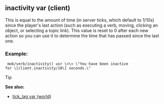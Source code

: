 ## inactivity var (client)


This is equal to the amount of time (in server ticks, which
default to 1/10s) since the player\'s last action (such as executing a
verb, moving, clicking an object, or selecting a topic link). This value
is reset to 0 after each new action so you can use it to determine the
time that has passed since the last one.
### Example:

``` dm
 mob/verb/inactivity() usr \<\< \"You have been inactive
for \[client.inactivity/10\] seconds.\" 
```


> [!TIP] 
> **See also:**
> +   [tick_lag var (world)](/ref/world/var/tick_lag.md) 